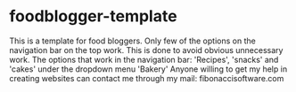 # foodblogger-template

This is a template for food bloggers. 
Only few of the options on the navigation bar on the top work. This is done to avoid obvious unnecessary work.
The options that work in the navigation bar: 'Recipes', 'snacks' and 'cakes' under the dropdown menu 'Bakery'
Anyone willing to get my help in creating websites can contact me through my mail: fibonaccisoftware.com
